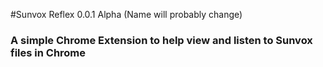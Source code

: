 #Sunvox Reflex 0.0.1 Alpha (Name will probably change)

### A simple Chrome Extension to help view and listen to Sunvox files in Chrome
